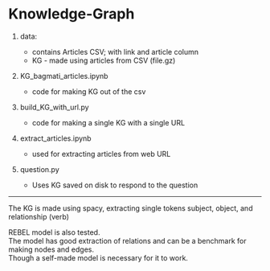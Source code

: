 # Knowledge-Graph

1. data:
   - contains Articles CSV; with link and article column
   - KG - made using articles from CSV (file.gz)

2. KG_bagmati_articles.ipynb
   - code for making KG out of the csv

3. build_KG_with_url.py
   - code for making a single KG with a single URL
  
4. extract_articles.ipynb
   - used for extracting articles from web URL

5. question.py
   - Uses KG saved on disk to respond to the question

___
The KG is made using spacy, extracting single tokens subject, object, and relationship (verb)

REBEL model is also tested.
<br>The model has good extraction of relations and can be a benchmark for making nodes and edges.
<br>Though a self-made model is necessary for it to work.